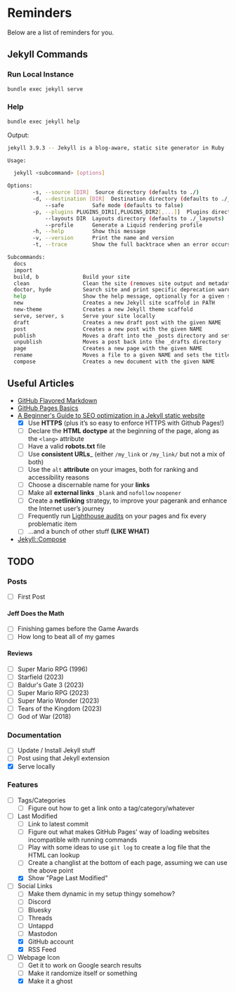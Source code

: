 # Reminders

Below are a list of reminders for you.

## Jekyll Commands

### Run Local Instance
```bash
bundle exec jekyll serve
```

### Help
```bash
bundle exec jekyll help
```

Output:
```bash
jekyll 3.9.3 -- Jekyll is a blog-aware, static site generator in Ruby

Usage:

  jekyll <subcommand> [options]

Options:
        -s, --source [DIR]  Source directory (defaults to ./)
        -d, --destination [DIR]  Destination directory (defaults to ./_site)
            --safe         Safe mode (defaults to false)
        -p, --plugins PLUGINS_DIR1[,PLUGINS_DIR2[,...]]  Plugins directory (defaults to ./_plugins)
            --layouts DIR  Layouts directory (defaults to ./_layouts)
            --profile      Generate a Liquid rendering profile
        -h, --help         Show this message
        -v, --version      Print the name and version
        -t, --trace        Show the full backtrace when an error occurs

Subcommands:
  docs
  import
  build, b              Build your site
  clean                 Clean the site (removes site output and metadata file) without building.
  doctor, hyde          Search site and print specific deprecation warnings
  help                  Show the help message, optionally for a given subcommand.
  new                   Creates a new Jekyll site scaffold in PATH
  new-theme             Creates a new Jekyll theme scaffold
  serve, server, s      Serve your site locally
  draft                 Creates a new draft post with the given NAME
  post                  Creates a new post with the given NAME
  publish               Moves a draft into the _posts directory and sets the date
  unpublish             Moves a post back into the _drafts directory
  page                  Creates a new page with the given NAME
  rename                Moves a file to a given NAME and sets the title and date
  compose               Creates a new document with the given NAME
```


## Useful Articles
- [GitHub Flavored Markdown](https://guides.github.com/features/mastering-markdown/)
- [GitHub Pages Basics](https://help.github.com/categories/github-pages-basics/)
- [A Beginner's Guide to SEO optimization in a Jekyll static website](https://jsinibardy.com/optimize-seo-jekyll)
    - [x] Use **HTTPS** (plus it’s so easy to enforce HTTPS with Github Pages!)
    - [ ] Declare the **HTML doctype** at the beginning of the page, along as the `<lang>` attribute
    - [ ] Have a valid **robots.txt** file
    - [ ] Use **consistent URLs**_ (either `/my_link` or `/my_link/` but not a mix of both)
    - [ ] Use the `alt` **attribute** on your images, both for ranking and accessibility reasons
    - [ ] Choose a discernable name for your **links**
    - [ ] Make all **external links** `_blank` and `nofollow` `noopener`
    - [ ] Create a **netlinking** strategy, to improve your pagerank and enhance the Internet user’s journey
    - [ ] Frequently run [Lighthouse audits](https://developers.google.com/web/tools/lighthouse/) on your pages and fix every problematic item
    - [ ] …and a bunch of other stuff **(LIKE WHAT)**
- [Jekyll::Compose](https://github.com/jekyll/jekyll-compose)


## TODO
### Posts
- [ ] First Post

#### Jeff Does the Math
- [ ] Finishing games before the Game Awards
- [ ] How long to beat all of my games

#### Reviews
- [ ] Super Mario RPG (1996)
- [ ] Starfield (2023)
- [ ] Baldur's Gate 3 (2023)
- [ ] Super Mario RPG (2023)
- [ ] Super Mario Wonder (2023)
- [ ] Tears of the Kingdom (2023)
- [ ] God of War (2018)

### Documentation
- [ ] Update / Install Jekyll stuff
- [ ] Post using that Jekyll extension
- [x] Serve locally
### Features
- [ ] Tags/Categories
    - [ ] Figure out how to get a link onto a tag/category/whatever
- [ ] Last Modified
    - [ ] Link to latest commit
    - [ ] Figure out what makes GitHub Pages' way of loading websites incompatible with running commands
    - [ ] Play with some ideas to use `git log` to create a log file that the HTML can lookup
    - [ ] Create a changlist at the bottom of each page, assuming we can use the above point
    - [x] Show "Page Last Modified"
- [ ] Social Links
    - [ ] Make them dynamic in my setup thingy somehow?
    - [ ] Discord
    - [ ] Bluesky
    - [ ] Threads
    - [ ] Untappd
    - [ ] Mastodon
    - [x] GitHub account
    - [x] RSS Feed
- [ ] Webpage Icon
    - [ ] Get it to work on Google search results
    - [ ] Make it randomize itself or something
    - [x] Make it a ghost

